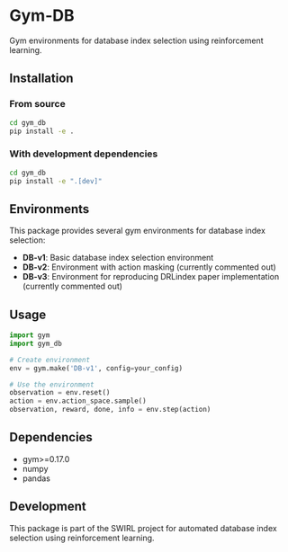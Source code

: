 # Gym-DB

Gym environments for database index selection using reinforcement learning.

## Installation

### From source
```bash
cd gym_db
pip install -e .
```

### With development dependencies
```bash
cd gym_db
pip install -e ".[dev]"
```

## Environments

This package provides several gym environments for database index selection:

- **DB-v1**: Basic database index selection environment
- **DB-v2**: Environment with action masking (currently commented out)
- **DB-v3**: Environment for reproducing DRLindex paper implementation (currently commented out)

## Usage

```python
import gym
import gym_db

# Create environment
env = gym.make('DB-v1', config=your_config)

# Use the environment
observation = env.reset()
action = env.action_space.sample()
observation, reward, done, info = env.step(action)
```

## Dependencies

- gym>=0.17.0
- numpy
- pandas

## Development

This package is part of the SWIRL project for automated database index selection using reinforcement learning.

